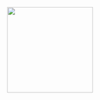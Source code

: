 <div id="header" align="center">
  <img src="https://thumbs.gfycat.com/EvilNextDevilfish-small.gif" width="200"/>
</div>
